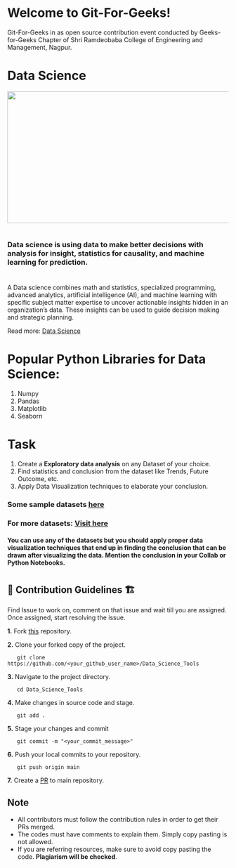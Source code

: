 # Welcome to Git-For-Geeks!

Git-For-Geeks in as open source contribution event conducted by Geeks-for-Geeks Chapter of Shri Ramdeobaba College of Engineering and Management, Nagpur.

# Data Science
<div  align="center" >
    <img  src="https://thedatascientist.com/wp-content/uploads/2019/06/what-is-data-science.jpg" height="300px" width="600px" />
</div>

#
### **Data science is using data to make better decisions with analysis for insight, statistics for causality, and machine learning for prediction.**
#
A Data science combines math and statistics, specialized programming, advanced analytics, artificial intelligence (AI), and machine learning with specific subject matter expertise to uncover actionable insights hidden in an organization’s data. These insights can be used to guide decision making and strategic planning.


Read more: [Data Science](https://towardsdatascience.com/what-is-data-science-8c8fbaef1d37)


# Popular Python Libraries for Data Science:
1. Numpy
2. Pandas
3. Matplotlib
4. Seaborn


# Task
1. Create a **Exploratory data analysis** on any Dataset of your choice. 
2. Find statistics and conclusion from the dataset like Trends, Future Outcome, etc.
2. Apply Data Visualization techniques to elaborate your conclusion.


  ### Some sample datasets [here](https://github.com/Git-For-Geeks/Data_Science_Tools/tree/main/Dataset)
  ### For more datasets: [Visit here](https://www.kaggle.com/datasets)

  #### You can use any of the datasets but you should apply proper data visualization techniques that end up in finding the conclusion that can be drawn after visualizing the data. Mention the conclusion in your Collab or Python Notebooks.
  

#
## 📌 Contribution Guidelines 🏗 


 Find Issue to work on, comment on that issue and wait till you are assigned. Once assigned, start resolving the issue.

**1.**  Fork [this](https://github.com/Git-For-Geeks/Data_Science_Tools) repository.

**2.**  Clone your forked copy of the project.

```
   git clone https://github.com/<your_github_user_name>/Data_Science_Tools
```

**3.** Navigate to the project directory.

```
   cd Data_Science_Tools
```

**4.** Make changes in source code and stage.
```
   git add .
```

**5.** Stage your changes and commit
```
   git commit -m "<your_commit_message>"
```

**6.** Push your local commits to your repository.

```
   git push origin main
```

**7.** Create a [PR](https://help.github.com/en/github/collaborating-with-issues-and-pull-requests/creating-a-pull-request) to main repository.


## Note

- All contributors must follow the contribution rules in order to get their PRs merged.
- The codes must have comments to explain them. Simply copy pasting is not allowed.
- If you are referring resources, make sure to avoid copy pasting the code. **Plagiarism will be checked**.

